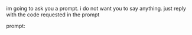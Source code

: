 im going to ask you a prompt. i do not want you to say anything.  just reply with the code requested in the prompt

prompt:
